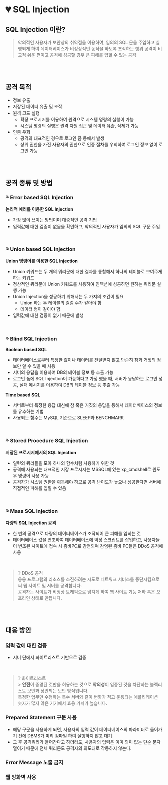 # 💔 SQL Injection

## SQL Injection 이란?

> 악의적인 사용자가 보안상의 취약점을 이용하여, 임의의 SQL 문을 주입하고 실행되게 하여 데이터베이스가 비정상적인 동작을 하도록 조작하는 행위
> 공격이 비교적 쉬운 편이고 공격에 성공할 경우 큰 피해를 입힐 수 있는 공격

<br><br>

## 공격 목적

- 정보 유출
- 저장된 데이터 유출 및 조작
- 원격 코드 실행
  - 확장 프로시저를 이용하여 원격으로 시스템 명령의 실행이 가능
  - 시스템 명령의 실행은 원격 자원 접근 및 데이터 유출, 삭제가 가능
- 인증 우회
  - 공격의 대표적인 경우로 로그인 폼 등에서 발생
  - 상위 권한을 가진 사용자의 권한으로 인증 절차를 우회하여 로그인 정보 없이 로그인 가능

<br><br>

## 공격 종류 및 방법

### 💦 Error based SQL Injection

**논리적 에러를 이용한 SQL Injection**

- 가장 많이 쓰이는 방법이며 대중적인 공격 기법
- 입력값에 대한 검증이 없음을 확인하고, 악의적인 사용자가 임의의 SQL 구문 주입

<br>

### 💦 Union based SQL Injection

**Union 명령어를 이용한 SQL Injection**

- Union 키워드는 두 개의 뭐리문에 대한 결과를 통합해서 하나의 테이블로 보여주게 하는 키워드
- 정상적인 쿼리문에 Union 키워드를 사용하여 인젝션에 성공하면 원하는 쿼리문 실행 가능
- Union Injection을 성공하기 위해서는 두 가지의 조건이 필요
  - Union 하는 두 테이블의 컬럼 수가 같아야 함
  - 데이터 형이 같아야 함
- 입력값에 대한 검증이 없기 때문에 발생

<br>

### 💦 Blind SQL Injection

**Boolean based SQL**

- 데이터베이스로부터 특정한 값이나 데이터를 전달받지 않고 단순히 참과 거짓의 정보만 알 수 있을 때 사용
- 서버의 응답을 이용하여 DB의 테이블 정보 등 추출 가능
- 로그인 폼에 SQL Injection이 가능하다고 가정 했을 때, 서버가 응답하는 로그인 성공, 실패 메시지를 이용하여 DB의 테이블 정보 등 추출 가능

**Time based SQL**

- 서버로부터 특정한 응답 대신에 참 혹은 거짓의 응답을 통해서 데이터베이스의 정보를 유추하는 기법
- 사용되는 함수는 MySQL 기준으로 SLEEP과 BENCHMARK

<br>

### 💦 Stored Procedure SQL Injection

**저장된 프로시저에서의 SQL Injection**

- 일련의 쿼리들을 모아 하나의 함수처럼 사용하기 위한 것
- 공격에 사용되는 대표적인 저장 프로시저는 MSSQL에 있는 xp_cmdshell로 윈도우 명령어 사용 가능
- 공격자가 시스템 권한을 획득해야 하므로 공격 난이도가 높으나 성공한다면 서버에 직접적인 피해를 입힐 수 있음

<br>

### 💦 Mass SQL Injection

**다량의 SQL Injection 공격**

- 한 번의 공격으로 다량의 데이터베이스가 조작되어 큰 피해를 입히는 것
- 데이터베이스 값을 변조하여 데이터베이스에 악성 스크립트를 삽입하고, 사용자들이 변조된 사이트에 접속 시 좀비PC로 감염되며 감염된 좀비 PC들은 DDoS 공격에 사용

<br>

> ❔ DDoS 공격 <br>
> 응용 프로그램의 리소스를 소진하려는 시도로 네트워크 서비스를 중단시킴으로써 웹 사이트 및 서버를 공격합니다. <br>
> 공격자는 사이트가 비정상 트래픽으로 넘치게 하여 웹 사이트 기능 저하 혹은 오프라인 상태로 만듭니다.

<br><br>

## 대응 방안

### 입력 값에 대한 검증

- 서버 단에서 화이트리스트 기반으로 검증

<br>

> ❔ 화이트리스트<br> > **안전**이 증명된 것만을 허용하는 것으로 **악의성**이 입증된 것을 차단하는 블랙리스트 보안과 상반되는 보안 방식입니다. <br>
> 특정한 업무만 수행하는 특수 서버와 같이 변화가 적고 운용되는 애플리케이션 숫자가 많지 않은 기기에서 효용 가치가 높습니다.

### Prepared Statement 구문 사용

- 해당 구문을 사용하게 되면, 사용자의 입력 값이 데이터베이스의 파라미터로 들어가기 전에 DBMS가 미리 컴파일 하여 실행하지 않고 대기 <br>
- 그 후 공격쿼리가 들어간다고 하더라도, 사용자의 입력은 이미 의미 없는 단순 문자열이기 때문에 전체 쿼리문도 공격자의 의도대로 작동하지 않는다.

### Error Message 노출 금지

### 웹 방화벽 사용
